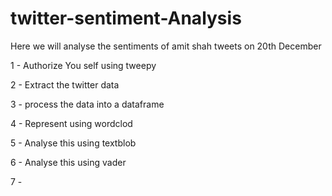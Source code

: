 # twitter-sentiment-Analysis
Here we will analyse the sentiments of amit shah tweets on 20th December

1 - Authorize You self using tweepy

2 - Extract the twitter data

3 - process the data into a dataframe

4 - Represent using wordclod

5 - Analyse this using textblob

6 - Analyse this using vader

7 - 
